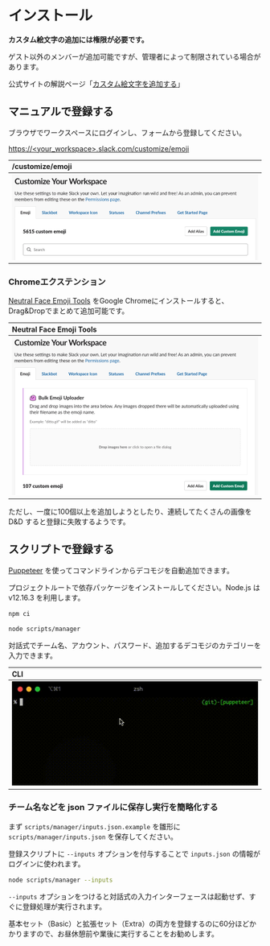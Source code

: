 # インストール

**カスタム絵文字の追加には権限が必要です。**

ゲスト以外のメンバーが追加可能ですが、管理者によって制限されている場合があります。

公式サイトの解説ページ「[カスタム絵文字を追加する](https://slack.com/intl/ja-jp/help/articles/206870177)」

## マニュアルで登録する

ブラウザでワークスペースにログインし、フォームから登録してください。

[https://<your_workspace>.slack.com/customize/emoji](https://<your_workspace>.slack.com/customize/emoji)

| /customize/emoji |
| :--- |
| ![](images/ss_form_input.png) |

### Chromeエクステンション

[Neutral Face Emoji Tools](https://chrome.google.com/webstore/detail/neutral-face-emoji-tools/anchoacphlfbdomdlomnbbfhcmcdmjej) をGoogle Chromeにインストールすると、Drag&Dropでまとめて追加可能です。

| Neutral Face Emoji Tools |
| :--- |
| ![](images/ss_form_extention.png) |

ただし、一度に100個以上を追加しようとしたり、連続してたくさんの画像を D&D すると登録に失敗するようです。


## スクリプトで登録する

[Puppeteer](https://github.com/puppeteer/puppeteer) を使ってコマンドラインからデコモジを自動追加できます。

プロジェクトルートで依存パッケージをインストールしてください。Node.js は v12.16.3 を利用します。

```bash
npm ci
```

```bash
node scripts/manager
```

対話式でチーム名、アカウント、パスワード、追加するデコモジのカテゴリーを入力できます。

| CLI |
| :--- |
| ![](images/ss_inpuirer.gif) |

### チーム名などを json ファイルに保存し実行を簡略化する

まず `scripts/manager/inputs.json.example` を雛形に `scripts/manager/inputs.json` を保存してください。

登録スクリプトに `--inputs` オプションを付与することで `inputs.json` の情報がログインに使われます。

```bash
node scripts/manager --inputs
```

`--inputs` オプションをつけると対話式の入力インターフェースは起動せず、すぐに登録処理が実行されます。

基本セット（Basic）と拡張セット（Extra）の両方を登録するのに60分ほどかかりますので、お昼休憩前や業後に実行することをお勧めします。